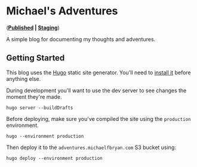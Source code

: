 # Michael's Adventures

(**[Published](http://adventures.michaelfbryan.com/) | [Staging](https://staging.adventures.michaelfbryan.com/)**)

A simple blog for documenting my thoughts and adventures.

## Getting Started

This blog uses the [Hugo][hugo] static site generator. You'll need
to [install it][install-hugo] before anything else.

During development you'll want to use the dev server to see changes the moment
they're made.

```console
hugo server --buildDrafts
```

Before deploying, make sure you've compiled the site using the `production`
environment.

```console
hugo --environment production
```

Then deploy it to the `adventures.michaelfbryan.com` S3 bucket using:

```console
hugo deploy --environment production
```

[install-hugo]: https://gohugo.io/getting-started/installing/
[hugo]: https://gohugo.io/
